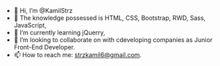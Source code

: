 - 👋 Hi, I’m @KamilStrz
- 👀 The knowledge possessed is HTML, CSS, Bootstrap, RWD, Sass, JavaScript,
- 🌱 I’m currently learning jQuerry,
- 💞️ I’m looking to collaborate on with cdeveloping companies as Junior Front-End Developer.
- 📫 How to reach me: strzkamil6@gmail.com.

<!---
KamilStrz/KamilStrz is a ✨ special ✨ repository because its `README.md` (this file) appears on your GitHub profile.
You can click the Preview link to take a look at your changes.
--->
